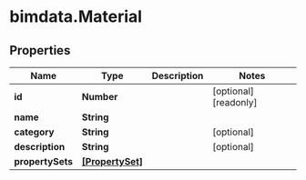 # bimdata.Material

## Properties

Name | Type | Description | Notes
------------ | ------------- | ------------- | -------------
**id** | **Number** |  | [optional] [readonly] 
**name** | **String** |  | 
**category** | **String** |  | [optional] 
**description** | **String** |  | [optional] 
**propertySets** | [**[PropertySet]**](PropertySet.md) |  | 


